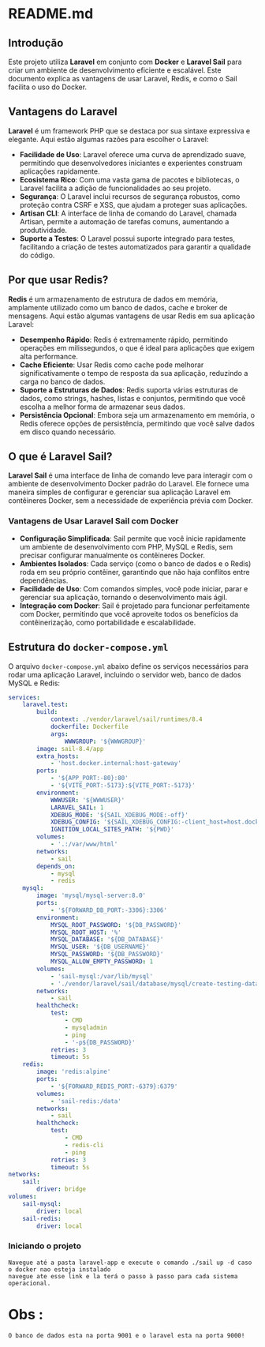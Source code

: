 # README.md

## Introdução

Este projeto utiliza **Laravel** em conjunto com **Docker** e **Laravel Sail** para criar um ambiente de desenvolvimento eficiente e escalável. Este documento explica as vantagens de usar Laravel, Redis, e como o Sail facilita o uso do Docker.

## Vantagens do Laravel

**Laravel** é um framework PHP que se destaca por sua sintaxe expressiva e elegante. Aqui estão algumas razões para escolher o Laravel:

- **Facilidade de Uso**: Laravel oferece uma curva de aprendizado suave, permitindo que desenvolvedores iniciantes e experientes construam aplicações rapidamente.
- **Ecosistema Rico**: Com uma vasta gama de pacotes e bibliotecas, o Laravel facilita a adição de funcionalidades ao seu projeto.
- **Segurança**: O Laravel inclui recursos de segurança robustos, como proteção contra CSRF e XSS, que ajudam a proteger suas aplicações.
- **Artisan CLI**: A interface de linha de comando do Laravel, chamada Artisan, permite a automação de tarefas comuns, aumentando a produtividade.
- **Suporte a Testes**: O Laravel possui suporte integrado para testes, facilitando a criação de testes automatizados para garantir a qualidade do código.

## Por que usar Redis?

**Redis** é um armazenamento de estrutura de dados em memória, amplamente utilizado como um banco de dados, cache e broker de mensagens. Aqui estão algumas vantagens de usar Redis em sua aplicação Laravel:

- **Desempenho Rápido**: Redis é extremamente rápido, permitindo operações em milissegundos, o que é ideal para aplicações que exigem alta performance.
- **Cache Eficiente**: Usar Redis como cache pode melhorar significativamente o tempo de resposta da sua aplicação, reduzindo a carga no banco de dados.
- **Suporte a Estruturas de Dados**: Redis suporta várias estruturas de dados, como strings, hashes, listas e conjuntos, permitindo que você escolha a melhor forma de armazenar seus dados.
- **Persistência Opcional**: Embora seja um armazenamento em memória, o Redis oferece opções de persistência, permitindo que você salve dados em disco quando necessário.

## O que é Laravel Sail?

**Laravel Sail** é uma interface de linha de comando leve para interagir com o ambiente de desenvolvimento Docker padrão do Laravel. Ele fornece uma maneira simples de configurar e gerenciar sua aplicação Laravel em contêineres Docker, sem a necessidade de experiência prévia com Docker.

### Vantagens de Usar Laravel Sail com Docker

- **Configuração Simplificada**: Sail permite que você inicie rapidamente um ambiente de desenvolvimento com PHP, MySQL e Redis, sem precisar configurar manualmente os contêineres Docker.
- **Ambientes Isolados**: Cada serviço (como o banco de dados e o Redis) roda em seu próprio contêiner, garantindo que não haja conflitos entre dependências.
- **Facilidade de Uso**: Com comandos simples, você pode iniciar, parar e gerenciar sua aplicação, tornando o desenvolvimento mais ágil.
- **Integração com Docker**: Sail é projetado para funcionar perfeitamente com Docker, permitindo que você aproveite todos os benefícios da contêinerização, como portabilidade e escalabilidade.

## Estrutura do `docker-compose.yml`

O arquivo `docker-compose.yml` abaixo define os serviços necessários para rodar uma aplicação Laravel, incluindo o servidor web, banco de dados MySQL e Redis:

```yaml
services:
    laravel.test:
        build:
            context: ./vendor/laravel/sail/runtimes/8.4
            dockerfile: Dockerfile
            args:
                WWWGROUP: '${WWWGROUP}'
        image: sail-8.4/app
        extra_hosts:
            - 'host.docker.internal:host-gateway'
        ports:
            - '${APP_PORT:-80}:80'
            - '${VITE_PORT:-5173}:${VITE_PORT:-5173}'
        environment:
            WWWUSER: '${WWWUSER}'
            LARAVEL_SAIL: 1
            XDEBUG_MODE: '${SAIL_XDEBUG_MODE:-off}'
            XDEBUG_CONFIG: '${SAIL_XDEBUG_CONFIG:-client_host=host.docker.internal}'
            IGNITION_LOCAL_SITES_PATH: '${PWD}'
        volumes:
            - '.:/var/www/html'
        networks:
            - sail
        depends_on:
            - mysql
            - redis
    mysql:
        image: 'mysql/mysql-server:8.0'
        ports:
            - '${FORWARD_DB_PORT:-3306}:3306'
        environment:
            MYSQL_ROOT_PASSWORD: '${DB_PASSWORD}'
            MYSQL_ROOT_HOST: '%'
            MYSQL_DATABASE: '${DB_DATABASE}'
            MYSQL_USER: '${DB_USERNAME}'
            MYSQL_PASSWORD: '${DB_PASSWORD}'
            MYSQL_ALLOW_EMPTY_PASSWORD: 1
        volumes:
            - 'sail-mysql:/var/lib/mysql'
            - './vendor/laravel/sail/database/mysql/create-testing-database.sh:/docker-entrypoint-initdb.d/10-create-testing-database.sh'
        networks:
            - sail
        healthcheck:
            test:
                - CMD
                - mysqladmin
                - ping
                - '-p${DB_PASSWORD}'
            retries: 3
            timeout: 5s
    redis:
        image: 'redis:alpine'
        ports:
            - '${FORWARD_REDIS_PORT:-6379}:6379'
        volumes:
            - 'sail-redis:/data'
        networks:
            - sail
        healthcheck:
            test:
                - CMD
                - redis-cli
                - ping
            retries: 3
            timeout: 5s
networks:
    sail:
        driver: bridge
volumes:
    sail-mysql:
        driver: local
    sail-redis:
        driver: local

```

### Iniciando o projeto
```
Navegue até a pasta laravel-app e execute o comando ./sail up -d caso o docker nao esteja instalado 
navegue ate esse link e la terá o passo à passo para cada sistema operacional.

```
# Obs :
``` 
O banco de dados esta na porta 9001 e o laravel esta na porta 9000! 
```









